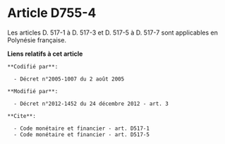 # Article D755-4

Les articles D. 517-1 à D. 517-3 et D. 517-5 à D. 517-7 sont applicables en Polynésie française.

**Liens relatifs à cet article**

	**Codifié par**:

	  - Décret n°2005-1007 du 2 août 2005

	**Modifié par**:

	  - Décret n°2012-1452 du 24 décembre 2012 - art. 3

	**Cite**:

	  - Code monétaire et financier - art. D517-1
	  - Code monétaire et financier - art. D517-5
